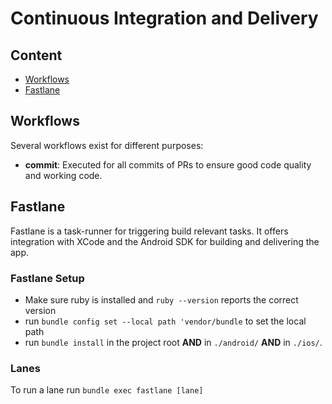 # Continuous Integration and Delivery

## Content

- [Workflows](#workflows)
- [Fastlane](#fastlane)

## Workflows
Several workflows exist for different purposes:

- **commit**: Executed for all commits of PRs to ensure good code quality and working code.

## Fastlane
Fastlane is a task-runner for triggering build relevant tasks. It offers integration with XCode and the Android SDK for building and delivering the app.

### Fastlane Setup
- Make sure ruby is installed and `ruby --version` reports the correct version
- run `bundle config set --local path 'vendor/bundle` to set the local path
- run `bundle install` in the project root **AND** in `./android/` **AND** in `./ios/`.


### Lanes
To run a lane run `bundle exec fastlane [lane]`

